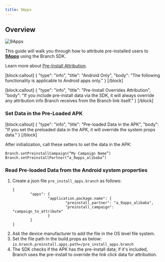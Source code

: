 ```yaml
---
title: 9Apps
---
```

## Overview

![9Apps](/_assets/img/pages/app-stores/9apps-logo.jpg)

This guide will walk you through how to attribute pre-installed users to **[9Apps](https://www.9apps.com/)** using the Branch SDK.

Learn more about [Pre-Install Attribution](/activity-reports-analytics/ads-pre-install-analytics/).

[block:callout]
{
  "type": "info",
  "title": "Android Only",
  "body": "The following functionality is applicable to Android apps only."
}
[/block]

[block:callout]
{
  "type": "info",
  "title": "Pre-Install Overrides Attribution",
  "body": "If you include pre-install data via the SDK, it will always override any attribution info Branch receives from the Branch link itself."
}
[/block]

### Set Data in the Pre-Loaded APK

[block:callout]
{
  "type": "info",
  "title": "Pre-loaded Data in the APK",
  "body": "If you set the preloaded data in the APK, it will override the system props data."
}
[/block]

After initialization, call these setters to set the data in the APK:

```
Branch.setPreinstallCampaign(“My Campaign Name”)
Branch.setPreinstallPartner(“a_9apps_alibaba”)
```

### Read Pre-loaded Data from the Android system properties

1. Create a json file `pre_install_apps.branch` as follows:
	```
	{
			"apps": {
					"application.package.name": {
							"preinstall_partner": "a_9apps_alibaba",
							"preinstall_campaign": "campaign_to_attribute"
					}
			}
	}
	```
2. Ask the device manufacturer to add the file in the OS level file system.
3. Set the file path in the build.props as below:
	`io.branch.preinstall.apps.path=/pre_install_apps.branch`
4. The SDK checks if the APK has the pre-install data; if it's included, Branch uses the pre-install to override the link click data for attribution.
